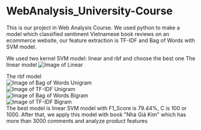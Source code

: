# WebAnalysis_University-Course
This is our project in Web Analysis Course. We used python to make a model which classified sentiment Vietnamese book reviews on an ecommerce website, our feature extraction is TF-IDF and Bag of Words with SVM model.

We used two kernel SVM model: linear and rbf and choose the best one
The linear model
![Image of Linear](https://raw.githubusercontent.com/anhthuan1999/Vietnamese-News-Classification/master/images/linear.png) <br/>

The rbf model
<br/>
![Image of Bag of Words Unigram](https://raw.githubusercontent.com/anhthuan1999/WebAnalysis_University-Course/master/results/unibo.png)<br/>
![Image of TF-IDF Unigram](https://raw.githubusercontent.com/anhthuan1999/WebAnalysis_University-Course/master/results/unitf.png) <br/>
![Image of Bag of Words Bigram](https://raw.githubusercontent.com/anhthuan1999/WebAnalysis_University-Course/master/results/bibo.png)<br/>
![Image of TF-IDF Bigram](https://raw.githubusercontent.com/anhthuan1999/WebAnalysis_University-Course/master/results/bitf.png) <br/>
The best model is linear SVM model with F1_Score is 79.44%, C is 100 or 1000. After that, we apply this model with book "Nhà Giả Kim" which has more than 3000 comments and analyze product features
